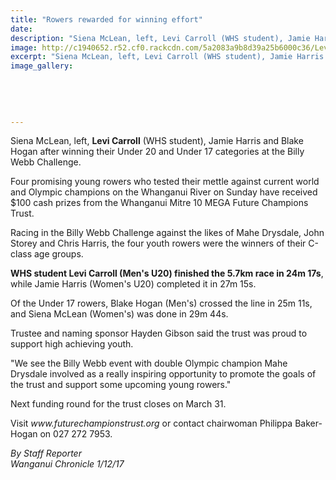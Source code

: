 ```yaml
---
title: "Rowers rewarded for winning effort"
date: 
description: "Siena McLean, left, Levi Carroll (WHS student), Jamie Harris and Blake Hogan after winning their U20 & U17 categories at the Billy Webb Challenge..."
image: http://c1940652.r52.cf0.rackcdn.com/5a2083a9b8d39a25b6000c36/Levi-Carroll-billy-webb-chall-chron-1-dec.jpg
excerpt: "Siena McLean, left, Levi Carroll (WHS student), Jamie Harris and Blake Hogan after winning their Under 20 and Under 17 categories at the Billy Webb Challenge."
image_gallery:
    
    
    
    
    
---
```


<p><span>Siena McLean, left, <strong>Levi Carroll</strong> (WHS student), Jamie Harris and Blake Hogan after winning their Under 20 and Under 17 categories at the Billy Webb Challenge.</span></p>
<p class="element element-paragraph">Four promising young rowers who tested their mettle against current world and Olympic champions on the Whanganui River on Sunday have received $100 cash prizes from the Whanganui Mitre 10 MEGA Future Champions Trust.</p>
<p class="element element-paragraph">Racing in the Billy Webb Challenge against the likes of Mahe Drysdale, John Storey and Chris Harris, the four youth rowers were the winners of their C-class age groups.</p>
<p class="element element-paragraph"><strong>WHS student Levi Carroll (Men's U20) finished the 5.7km race in 24m 17s</strong>, while Jamie Harris (Women's U20) completed it in 27m 15s.</p>
<p class="element element-paragraph">Of the Under 17 rowers, Blake Hogan (Men's) crossed the line in 25m 11s, and Siena McLean (Women's) was done in 29m 44s.</p>
<p class="element element-paragraph">Trustee and naming sponsor Hayden Gibson said the trust was proud to support high achieving youth.</p>
<p class="element element-paragraph">"We see the Billy Webb event with double Olympic champion Mahe Drysdale involved as a really inspiring opportunity to promote the goals of the trust and support some upcoming young rowers."</p>
<p class="element element-paragraph">Next funding round for the trust closes on March 31.</p>
<p class="element element-paragraph">Visit&nbsp;<em>www.futurechampionstrust.org</em>&nbsp;or contact chairwoman Philippa Baker-Hogan on 027 272 7953.</p>
<p class="element element-paragraph"><em>By Staff Reporter</em><br /><em>Wanganui Chronicle 1/12/17</em></p>

